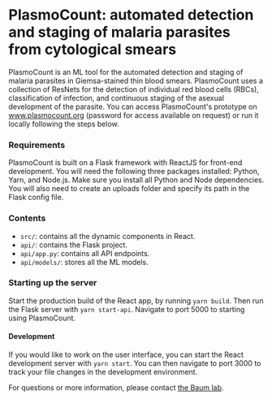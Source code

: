 # PlasmoCount: automated detection and staging of malaria parasites from cytological smears

PlasmoCount is an ML tool for the automated detection and staging of malaria parasites in Giemsa-stained thin blood smears. PlasmoCount uses a collection of ResNets for the detection of individual red blood cells (RBCs), classification of infection, and continuous staging of the asexual development of the parasite. You can access PlasmoCount's prototype on www.plasmocount.org (password for access available on request) or run it locally following the steps below.

### Requirements

PlasmoCount is built on a Flask framework with ReactJS for front-end development. You will need the following three packages installed: Python, Yarn, and Node.js. Make sure you install all Python and Node dependencies. You will also need to create an uploads folder and specify its path in the Flask config file.

### Contents

- `src/`: contains all the dynamic components in React.
- `api/`: contains the Flask project.
- `api/app.py`: contains all API endpoints.
- `api/models/`: stores all the ML models.

### Starting up the server

Start the production build of the React app, by running `yarn build`.
Then run the Flask server with `yarn start-api`.
Navigate to port 5000 to starting using PlasmoCount.

#### Development

If you would like to work on the user interface, you can start the React development server with `yarn start`. You can then navigate to port 3000 to track your file changes in the development environment.

For questions or more information, please contact [the Baum lab](https://baumlab.com).
